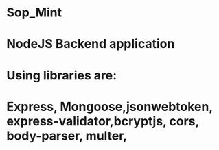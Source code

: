 # Sop_Mint
# NodeJS Backend application
# Using libraries are:
# Express, Mongoose,jsonwebtoken, express-validator,bcryptjs, cors, body-parser, multer,